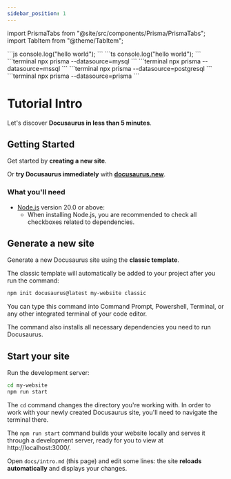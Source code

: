 ```yaml
---
sidebar_position: 1
---
```


import PrismaTabs from "@site/src/components/Prisma/PrismaTabs";
import TabItem from "@theme/TabItem";

<PrismaTabs groupId="Language">
  <TabItem value="JavaScript">
  ```js
  console.log("hello world");
  ```
  </TabItem>
  <TabItem value="TypeScript">
  ```ts
  console.log("hello world");
  ```
  </TabItem>
</PrismaTabs>
<PrismaTabs groupId="Database">
  <TabItem value="MySQL">
  ```terminal
  npx prisma --datasource=mysql
  ```
  </TabItem>
  <TabItem value="SQL Server">
  ```terminal
  npx prisma --datasource=mssql
  ```
  </TabItem>
  <TabItem value="PostgreSQL">
  ```terminal
  npx prisma --datasource=postgresql
  ```
  </TabItem>
  <TabItem value="Prisma Postgres">
  ```terminal
  npx prisma --datasource=prisma
  ```
  </TabItem>
</PrismaTabs>

# Tutorial Intro

Let's discover **Docusaurus in less than 5 minutes**.

## Getting Started

Get started by **creating a new site**.

Or **try Docusaurus immediately** with **[docusaurus.new](https://docusaurus.new)**.

### What you'll need

- [Node.js](https://nodejs.org/en/download/) version 20.0 or above:
  - When installing Node.js, you are recommended to check all checkboxes related to dependencies.

## Generate a new site

Generate a new Docusaurus site using the **classic template**.

The classic template will automatically be added to your project after you run the command:

```bash
npm init docusaurus@latest my-website classic
```

You can type this command into Command Prompt, Powershell, Terminal, or any other integrated terminal of your code editor.

The command also installs all necessary dependencies you need to run Docusaurus.

## Start your site

Run the development server:

```bash
cd my-website
npm run start
```

The `cd` command changes the directory you're working with. In order to work with your newly created Docusaurus site, you'll need to navigate the terminal there.

The `npm run start` command builds your website locally and serves it through a development server, ready for you to view at http://localhost:3000/.

Open `docs/intro.md` (this page) and edit some lines: the site **reloads automatically** and displays your changes.
